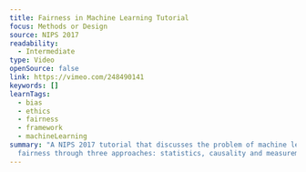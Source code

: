 ```yaml
---
title: Fairness in Machine Learning Tutorial
focus: Methods or Design
source: NIPS 2017
readability:
  - Intermediate
type: Video
openSource: false
link: https://vimeo.com/248490141
keywords: []
learnTags:
  - bias
  - ethics
  - fairness
  - framework
  - machineLearning
summary: "A NIPS 2017 tutorial that discusses the problem of machine learning
  fairness through three approaches: statistics, causality and measurement. "
---
```

